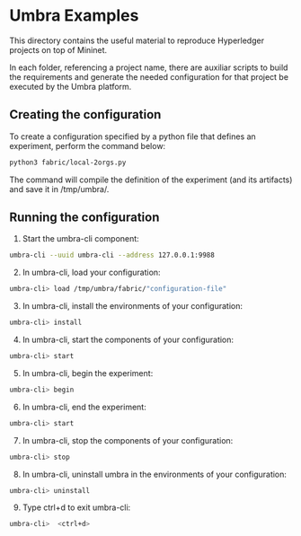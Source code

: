 # Umbra Examples

This directory contains the useful material to reproduce Hyperledger projects on top of Mininet.

In each folder, referencing a project name, there are auxiliar scripts to build the requirements and generate the needed configuration for that project be executed by the Umbra platform.

## Creating the configuration

To create a configuration specified by a python file that defines an experiment, perform the command below:


```bash
python3 fabric/local-2orgs.py
```

The command will compile the definition of the experiment (and its artifacts) and save it in /tmp/umbra/.


## Running the configuration


1. Start the umbra-cli component:

```bash
umbra-cli --uuid umbra-cli --address 127.0.0.1:9988
```

2. In umbra-cli, load your configuration:

```bash
umbra-cli> load /tmp/umbra/fabric/"configuration-file"
```

3. In umbra-cli, install the environments of your configuration:

```bash
umbra-cli> install
```

4. In umbra-cli, start the components of your configuration:

```bash
umbra-cli> start
```


5. In umbra-cli, begin the experiment:

```bash
umbra-cli> begin
```


6. In umbra-cli, end the experiment:

```bash
umbra-cli> start
```



7. In umbra-cli, stop the components of your configuration:

```bash
umbra-cli> stop
```


8. In umbra-cli, uninstall umbra in the environments of your configuration:

```bash
umbra-cli> uninstall
```


9. Type ctrl+d to exit umbra-cli:

```bash
umbra-cli>  <ctrl+d>
```


